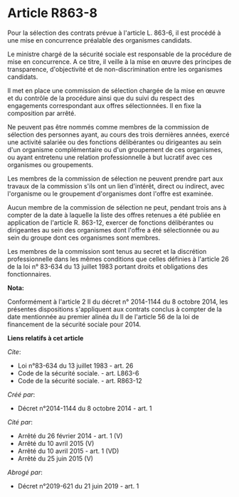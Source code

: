 # Article R863-8

Pour la sélection des contrats prévue à l'article L. 863-6, il est procédé à une mise en concurrence préalable des organismes
candidats. 

Le ministre chargé de la sécurité sociale est responsable de la procédure de mise en concurrence. A ce titre, il veille à la
mise en œuvre des principes de transparence, d'objectivité et de non-discrimination entre les organismes candidats. 

Il met en place une commission de sélection chargée de la mise en œuvre et du contrôle de la procédure ainsi que du suivi du
respect des engagements correspondant aux offres sélectionnées. Il en fixe la composition par arrêté. 

Ne peuvent pas être nommés comme membres de la commission de sélection des personnes ayant, au cours des trois dernières
années, exercé une activité salariée ou des fonctions délibérantes ou dirigeantes au sein d'un organisme complémentaire ou
d'un groupement de ces organismes, ou ayant entretenu une relation professionnelle à but lucratif avec ces organismes ou
groupements. 

Les membres de la commission de sélection ne peuvent prendre part aux travaux de la commission s'ils ont un lien d'intérêt,
direct ou indirect, avec l'organisme ou le groupement d'organismes dont l'offre est examinée. 

Aucun membre de la commission de sélection ne peut, pendant trois ans à compter de la date à laquelle la liste des offres
retenues a été publiée en application de l'article R. 863-12, exercer de fonctions délibérantes ou dirigeantes au sein des
organismes dont l'offre a été sélectionnée ou au sein du groupe dont ces organismes sont membres. 

Les membres de la commission sont tenus au secret et la discrétion professionnelle dans les mêmes conditions que celles
définies à l'article 26 de la loi n° 83-634 du 13 juillet 1983 portant droits et obligations des fonctionnaires.

**Nota:**

Conformément à l'article 2 II du décret n° 2014-1144 du 8 octobre 2014, les présentes dispositions s'appliquent aux contrats
conclus à compter de la date mentionnée au premier alinéa du II de l'article 56 de la loi de financement de la sécurité
sociale pour 2014.

**Liens relatifs à cet article**

_Cite_:

  - Loi n°83-634 du 13 juillet 1983 - art. 26
  - Code de la sécurité sociale. - art. L863-6
  - Code de la sécurité sociale. - art. R863-12

_Créé par_:

  - Décret n°2014-1144 du 8 octobre 2014 - art. 1

_Cité par_:

  - Arrêté du 26 février 2014 - art. 1 (V)
  - Arrêté du 10 avril 2015 (V)
  - Arrêté du 10 avril 2015 - art. 1 (VD)
  - Arrêté du 25 juin 2015 (V)

_Abrogé par_:

  - Décret n°2019-621 du 21 juin 2019 - art. 1
